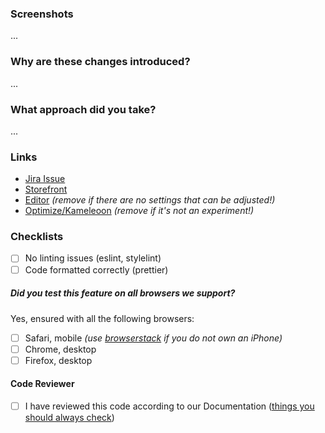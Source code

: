 ### Screenshots

...

### Why are these changes introduced?

...

### What approach did you take?

...

### Links

- [Jira Issue](url)
- [Storefront](url)
- [Editor](url) _(remove if there are no settings that can be adjusted!)_
- [Optimize/Kameleoon](url) _(remove if it's not an experiment!)_

### Checklists

- [ ] No linting issues (eslint, stylelint)
- [ ] Code formatted correctly (prettier)

##### Did you test this feature on all browsers we support?

Yes, ensured with all the following browsers:

- [ ] Safari, mobile _(use [browserstack](https://www.browserstack.com/) if you do not own an iPhone)_
- [ ] Chrome, desktop
- [ ] Firefox, desktop

#### Code Reviewer
- [ ] I have reviewed this code according to our Documentation ([things you should always check](https://www.notion.so/thorborn/Dinge-die-man-immer-checken-sollte-f1d2ddf4a3e848a79197d1cf505ba7a6))
